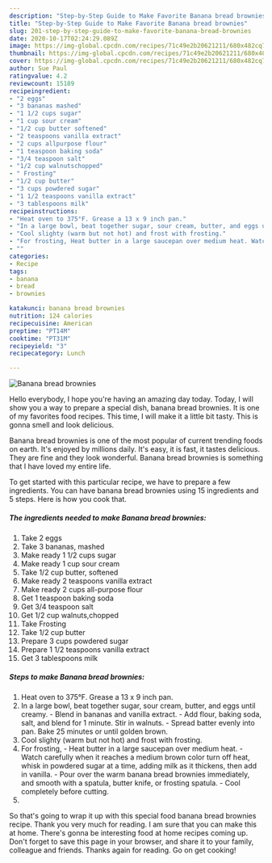 ```yaml
---
description: "Step-by-Step Guide to Make Favorite Banana bread brownies"
title: "Step-by-Step Guide to Make Favorite Banana bread brownies"
slug: 201-step-by-step-guide-to-make-favorite-banana-bread-brownies
date: 2020-10-17T02:24:29.089Z
image: https://img-global.cpcdn.com/recipes/71c49e2b20621211/680x482cq70/banana-bread-brownies-recipe-main-photo.jpg
thumbnail: https://img-global.cpcdn.com/recipes/71c49e2b20621211/680x482cq70/banana-bread-brownies-recipe-main-photo.jpg
cover: https://img-global.cpcdn.com/recipes/71c49e2b20621211/680x482cq70/banana-bread-brownies-recipe-main-photo.jpg
author: Sue Paul
ratingvalue: 4.2
reviewcount: 15189
recipeingredient:
- "2 eggs"
- "3 bananas mashed"
- "1 1/2 cups sugar"
- "1 cup sour cream"
- "1/2 cup butter softened"
- "2 teaspoons vanilla extract"
- "2 cups allpurpose flour"
- "1 teaspoon baking soda"
- "3/4 teaspoon salt"
- "1/2 cup walnutschopped"
- " Frosting"
- "1/2 cup butter"
- "3 cups powdered sugar"
- "1 1/2 teaspoons vanilla extract"
- "3 tablespoons milk"
recipeinstructions:
- "Heat oven to 375°F. Grease a 13 x 9 inch pan."
- "In a large bowl, beat together sugar, sour cream, butter, and eggs until creamy. Blend in bananas and vanilla extract. Add flour, baking soda, salt, and blend for 1 minute. Stir in walnuts. Spread batter evenly into pan. Bake 25 minutes or until golden brown."
- "Cool slighty (warm but not hot) and frost with frosting."
- "For frosting, Heat butter in a large saucepan over medium heat. Watch carefully when it reaches a medium brown color turn off heat, whisk in powdered sugar at a time, adding milk as it thickens, then add in vanilla. Pour over the warm banana bread brownies immediately, and smooth with a spatula, butter knife, or frosting spatula. Cool completely before cutting."
- ""
categories:
- Recipe
tags:
- banana
- bread
- brownies

katakunci: banana bread brownies 
nutrition: 124 calories
recipecuisine: American
preptime: "PT14M"
cooktime: "PT31M"
recipeyield: "3"
recipecategory: Lunch

---
```



![Banana bread brownies](https://img-global.cpcdn.com/recipes/71c49e2b20621211/680x482cq70/banana-bread-brownies-recipe-main-photo.jpg)

Hello everybody, I hope you're having an amazing day today. Today, I will show you a way to prepare a special dish, banana bread brownies. It is one of my favorites food recipes. This time, I will make it a little bit tasty. This is gonna smell and look delicious.

Banana bread brownies is one of the most popular of current trending foods on earth. It's enjoyed by millions daily. It's easy, it is fast, it tastes delicious. They are fine and they look wonderful. Banana bread brownies is something that I have loved my entire life.




To get started with this particular recipe, we have to prepare a few ingredients. You can have banana bread brownies using 15 ingredients and 5 steps. Here is how you cook that.

<!--inarticleads1-->

##### The ingredients needed to make Banana bread brownies:

1. Take 2 eggs
1. Take 3 bananas, mashed
1. Make ready 1 1/2 cups sugar
1. Make ready 1 cup sour cream
1. Take 1/2 cup butter, softened
1. Make ready 2 teaspoons vanilla extract
1. Make ready 2 cups all-purpose flour
1. Get 1 teaspoon baking soda
1. Get 3/4 teaspoon salt
1. Get 1/2 cup walnuts,chopped
1. Take  Frosting
1. Take 1/2 cup butter
1. Prepare 3 cups powdered sugar
1. Prepare 1 1/2 teaspoons vanilla extract
1. Get 3 tablespoons milk




<!--inarticleads2-->

##### Steps to make Banana bread brownies:

1. Heat oven to 375°F. Grease a 13 x 9 inch pan.
1. In a large bowl, beat together sugar, sour cream, butter, and eggs until creamy. - Blend in bananas and vanilla extract. - Add flour, baking soda, salt, and blend for 1 minute. Stir in walnuts. - Spread batter evenly into pan. Bake 25 minutes or until golden brown.
1. Cool slighty (warm but not hot) and frost with frosting.
1. For frosting, - Heat butter in a large saucepan over medium heat. - Watch carefully when it reaches a medium brown color turn off heat, whisk in powdered sugar at a time, adding milk as it thickens, then add in vanilla. - Pour over the warm banana bread brownies immediately, and smooth with a spatula, butter knife, or frosting spatula. - Cool completely before cutting.
1. 




So that's going to wrap it up with this special food banana bread brownies recipe. Thank you very much for reading. I am sure that you can make this at home. There's gonna be interesting food at home recipes coming up. Don't forget to save this page in your browser, and share it to your family, colleague and friends. Thanks again for reading. Go on get cooking!
